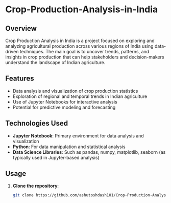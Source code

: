 # Crop-Production-Analysis-in-India

## Overview

Crop Production Analysis in India is a project focused on exploring and analyzing agricultural production across various regions of India using data-driven techniques. The main goal is to uncover trends, patterns, and insights in crop production that can help stakeholders and decision-makers understand the landscape of Indian agriculture.

## Features

- Data analysis and visualization of crop production statistics
- Exploration of regional and temporal trends in Indian agriculture
- Use of Jupyter Notebooks for interactive analysis
- Potential for predictive modeling and forecasting

## Technologies Used

- **Jupyter Notebook**: Primary environment for data analysis and visualization
- **Python**: For data manipulation and statistical analysis
- **Data Science Libraries**: Such as pandas, numpy, matplotlib, seaborn (as typically used in Jupyter-based analysis)

## Usage

1. **Clone the repository**:
   ```sh
   git clone https://github.com/ashutoshdash101/Crop-Production-Analysis-in-India.git
